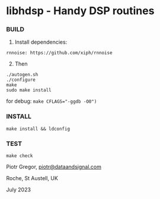 # libhdsp - Handy DSP routines


### BUILD

1. Install dependencies:

```
rnnoise: https://github.com/xiph/rnnoise
```

2. Then
```
./autogen.sh
./configure
make
sudo make install
```

for debug:
    `make CFLAGS="-ggdb -O0")`


### INSTALL
```
make install && ldconfig
```


### TEST

```
make check
```

Piotr Gregor, piotr@dataandsignal.com

Roche, St Austell, UK

July 2023
